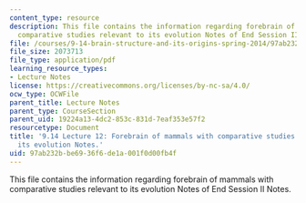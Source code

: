 ```yaml
---
content_type: resource
description: This file contains the information regarding forebrain of mammals with
  comparative studies relevant to its evolution Notes of End Session II Notes.
file: /courses/9-14-brain-structure-and-its-origins-spring-2014/97ab232bbe6936f6de1a001f0d00fb4f_MIT9_14S14_Lecture12.pdf
file_size: 2073713
file_type: application/pdf
learning_resource_types:
- Lecture Notes
license: https://creativecommons.org/licenses/by-nc-sa/4.0/
ocw_type: OCWFile
parent_title: Lecture Notes
parent_type: CourseSection
parent_uid: 19224a13-4dc2-853c-831d-7eaf353e57f2
resourcetype: Document
title: '9.14 Lecture 12: Forebrain of mammals with comparative studies relevant to
  its evolution Notes.'
uid: 97ab232b-be69-36f6-de1a-001f0d00fb4f
---
```

This file contains the information regarding forebrain of mammals with comparative studies relevant to its evolution Notes of End Session II Notes.